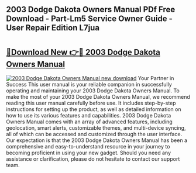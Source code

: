 ## 2003 Dodge Dakota Owners Manual PDf Free Download - Part-Lm5 Service Owner Guide - User Repair Edition L7jua

# <h2><a href="http://bc2799.oget.top/?id=2003+Dodge+Dakota+Owners+Manual">🔗Download New 👉🔴 2003 Dodge Dakota Owners Manual</a></h2>

[![2003 Dodge Dakota Owners Manual new download](https://i.imgur.com/5g1atiW.png)](http://bc2799.oget.top/?id=2003+Dodge+Dakota+Owners+Manual)
Your Partner in Success This user manual is your reliable companion in successfully operating and maintaining your 2003 Dodge Dakota Owners Manual. To make the most of your 2003 Dodge Dakota Owners Manual, we recommend reading this user manual carefully before use. It includes step-by-step instructions for setting up the product, as well as detailed information on how to use its various features and capabilities. 2003 Dodge Dakota Owners Manual comes with an array of advanced features, including geolocation, smart alerts, customizable themes, and multi-device syncing, all of which can be accessed and customized through the user interface. Our expectation is that the 2003 Dodge Dakota Owners Manual has been a comprehensive and easy-to-understand resource in your journey to becoming proficient in using your new gadget. Should you need any assistance or clarification, please do not hesitate to contact our support team.
